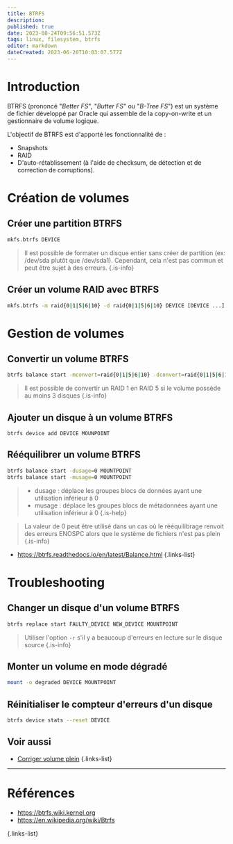 ```yaml
---
title: BTRFS
description: 
published: true
date: 2023-08-24T09:56:51.573Z
tags: linux, filesystem, btrfs
editor: markdown
dateCreated: 2023-06-20T10:03:07.577Z
---
```


# Introduction
BTRFS (prononcé "*Better FS*", "*Butter FS*" ou "*B-Tree FS*") est un système de fichier développé par Oracle qui assemble de la copy-on-write et un gestionnaire de volume logique.

L'objectif de BTRFS est d'apporté les fonctionnalité de :
- Snapshots
- RAID
- D'auto-rétablissement (à l'aide de checksum, de détection et de correction de corruptions).

# Création de volumes
## Créer une partition BTRFS
```bash
mkfs.btrfs DEVICE
```
> Il est possible de formater un disque entier sans créer de partition (ex: /dev/sda plutôt que /dev/sda1). Cependant, cela n'est pas commun et peut être sujet à des erreurs. 
{.is-info}

## Créer un volume RAID avec BTRFS
```bash
mkfs.btrfs -m raid{0|1|5|6|10} -d raid{0|1|5|6|10} DEVICE [DEVICE ...]
```

# Gestion de volumes
## Convertir un volume BTRFS
```bash
btrfs balance start -mconvert=raid{0|1|5|6|10} -dconvert=raid{0|1|5|6|1}0 MOUNTPOINT
```
> Il est possible de convertir un RAID 1 en RAID 5 si le volume possède au moins 3 disques
{.is-info}

## Ajouter un disque à un volume BTRFS
```
btrfs device add DEVICE MOUNPOINT
```

## Rééquilibrer un volume BTRFS
```bash
btrfs balance start -dusage=0 MOUNTPOINT
btrfs balance start -musage=0 MOUNTPOINT
```
> - dusage : déplace les groupes blocs de données ayant une utilisation inférieur à 0
> - musage : déplace les groupes blocs de métadonnées ayant une utilisation inférieur à 0
{.is-help}

> La valeur de 0 peut être utilisé dans un cas où le rééquilibrage renvoit des erreurs ENOSPC alors que le système de fichiers n'est pas plein
{.is-info}

- https://btrfs.readthedocs.io/en/latest/Balance.html
{.links-list}

# Troubleshooting
## Changer un disque d'un volume BTRFS
```bash
btrfs replace start FAULTY_DEVICE NEW_DEVICE MOUNTPOINT
```
> Utiliser l'option `-r` s'il y a beaucoup d'erreurs en lecture sur le disque source
{.is-info}

## Monter un volume en mode dégradé
```bash
mount -o degraded DEVICE MOUNTPOINT
```

## Réinitialiser le compteur d'erreurs d'un disque
```bash
btrfs device stats --reset DEVICE
```

## Voir aussi
- [Corriger volume plein](/filesystems/btrfs/troubleshooting/full-volume)
{.links-list}


---

# Références
- https://btrfs.wiki.kernel.org
- https://en.wikipedia.org/wiki/Btrfs

{.links-list}